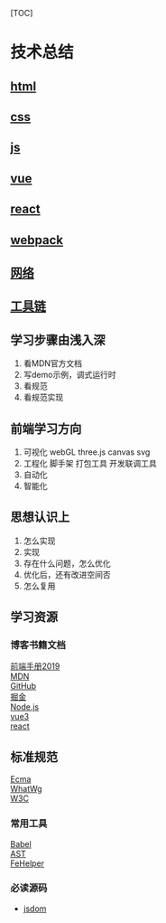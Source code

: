 [TOC]
# 技术总结
## [html](./html)
## [css](./css)
## [js](./js)
## [vue](./vue)
## [react](./react)
## [webpack](./webpack)
## [网络](./网络)
## [工具链](./工具链)


## 学习步骤由浅入深
1. 看MDN官方文档 
2. 写demo示例，调式运行时
3. 看规范
4. 看规范实现

## 前端学习方向
1. 可视化 webGL three.js canvas svg
2. 工程化 脚手架 打包工具 开发联调工具
3. 自动化 
4. 智能化

## 思想认识上
1. 怎么实现
2. 实现
3. 存在什么问题，怎么优化
4. 优化后，还有改进空间否
5. 怎么复用

## 学习资源
### 博客书籍文档
[前端手册2019](https://frontendmasters.com/books/front-end-handbook/2019/)  
[MDN](https://developer.mozilla.org/)  
[GitHub](https://github.com/)  
[掘金](https://juejin.im)  
[Node.js](https://nodejs.org/zh-cn/docs/guides/event-loop-timers-and-nexttick/#what-is-the-event-loop)  
[vue3](https://v3.vuejs.org/guide/optimizations.html#virtual-dom)  
[react](https://developer.mozilla.org/)  

## 标准规范
[Ecma](https://www.ecma-international.org/ecma-262/)  
[WhatWg](https://whatwg-cn.github.io/html/)  
[W3C](https://www.w3.org/TR/?tag=dom)  

### 常用工具
[Babel](https://www.babeljs.cn/repl)  
[AST](https://astexplorer.net/)  
[FeHelper](https://www.baidufe.com/fehelper/index/index.html)  

### 必读源码
- [jsdom](https://github.com/jsdom/jsdom)
